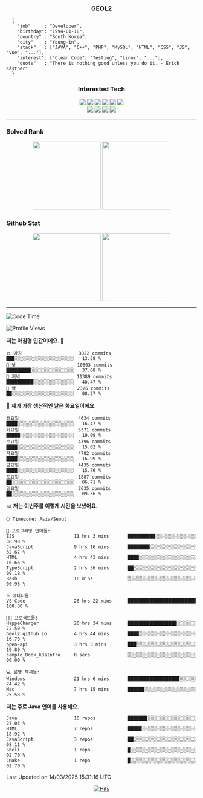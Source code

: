 <div align="center">

  ### GEOL2
</div>

```
  {
    "job"     : "Developer",
    "birthday": "1994-01-18",
    "country" : "South Korea",
    "city"    : "Young-in",
    "stack"   : ["JAVA", "C++", "PHP", "MySQL", "HTML", "CSS", "JS", "Vue", "..."],
    "interest": ["Clean Code", "Testing", "Linux", "..."], 
    "quote"   : "There is nothing good unless you do it. - Erich Kästner"
  }
  ```
  
<div align="center">
  
  ### Interested Tech
  
  <img src="https://img.shields.io/badge/Laravel-F05340?style=flat-square&logo=Laravel&logoColor=white">
  <img src="https://img.shields.io/badge/SpringBoot-6DB33F?style=flat-square&logo=SpringBoot&logoColor=white">
  <img src="https://img.shields.io/badge/-NestJs-ea2845?style=flat-square&logo=nestjs&logoColor=white">
  <img src="https://img.shields.io/badge/Express-000000?style=flat-square&logo=Express&logoColor=white">
  <img src="https://img.shields.io/badge/Three.js-000000?style=flat-square&logo=Three.js&logoColor=white">
  <img src="https://img.shields.io/badge/OpenAI-%23412991?style=flat-square&logo=openai&logoColor=white">
  <br>
  <img src="https://img.shields.io/badge/Java-ED8B00?style=flat-square&logo=openjdk&logoColor=white">
  <img src="https://img.shields.io/badge/JavaScript-F7DF1E?style=flat-square&logo=JavaScript&logoColor=black">
  <img src="https://img.shields.io/badge/TypeScript-007acc?style=flat-square&logo=TypeScript&logoColor=black">
  <img src="https://img.shields.io/badge/MySQL-4479A1?style=flat-square&logo=mysql&logoColor=white"><br>

</div>

------------

  ### Solved Rank
  
  <div align="center">
    <img height="180em" src="https://mazassumnida.wtf/api/v2/generate_badge?boj=geol2">
    <img height="180em" src="https://leetcard.jacoblin.cool/Geol2?theme=light&font=Gugi&border=0&radius=20">
  </div>
  
  ### Github Stat 
  <div align="center">
    <img height="180em" src="https://github-readme-stats-git-masterrstaa-rickstaa.vercel.app/api?username=geol2&show_icons=true&theme=dark">
    <img height="180em" src="https://github-readme-stats-git-masterrstaa-rickstaa.vercel.app/api/top-langs/?username=geol2&show_icons=true&hide=css,scss,html&layout=compact&theme=dark&count_private=true&langs_count=8">
  </div>
  
------------
<!--START_SECTION:waka-->
![Code Time](http://img.shields.io/badge/Code%20Time-4%2C006%20hrs%2056%20mins-blue)

![Profile Views](http://img.shields.io/badge/Profile%20Views-5-blue)

**저는 아침형 인간이에요. 🐤** 

```text
🌞 아침                     3822 commits        ███░░░░░░░░░░░░░░░░░░░░░░   13.58 % 
🌆 낮　                     10603 commits       █████████░░░░░░░░░░░░░░░░   37.68 % 
🌃 저녁                     11389 commits       ██████████░░░░░░░░░░░░░░░   40.47 % 
🌙 밤　                     2326 commits        ██░░░░░░░░░░░░░░░░░░░░░░░   08.27 % 
```
📅 **제가 가장 생산적인 날은 화요일이에요.** 

```text
월요일                      4634 commits        ████░░░░░░░░░░░░░░░░░░░░░   16.47 % 
화요일                      5371 commits        █████░░░░░░░░░░░░░░░░░░░░   19.09 % 
수요일                      4396 commits        ████░░░░░░░░░░░░░░░░░░░░░   15.62 % 
목요일                      4782 commits        ████░░░░░░░░░░░░░░░░░░░░░   16.99 % 
금요일                      4435 commits        ████░░░░░░░░░░░░░░░░░░░░░   15.76 % 
토요일                      1887 commits        ██░░░░░░░░░░░░░░░░░░░░░░░   06.71 % 
일요일                      2635 commits        ██░░░░░░░░░░░░░░░░░░░░░░░   09.36 % 
```


📊 **저는 이번주를 이렇게 시간을 보냈어요.** 

```text
🕑︎ Timezone: Asia/Seoul

💬 프로그래밍 언어들: 
EJS                      11 hrs 3 mins       ██████████░░░░░░░░░░░░░░░   38.98 % 
JavaScript               9 hrs 16 mins       ████████░░░░░░░░░░░░░░░░░   32.67 % 
HTML                     4 hrs 43 mins       ████░░░░░░░░░░░░░░░░░░░░░   16.66 % 
TypeScript               2 hrs 36 mins       ██░░░░░░░░░░░░░░░░░░░░░░░   09.18 % 
Bash                     16 mins             ░░░░░░░░░░░░░░░░░░░░░░░░░   00.95 % 

🔥 에디터들: 
VS Code                  28 hrs 22 mins      █████████████████████████   100.00 % 

🐱‍💻 프로젝트들: 
HappeCharger             20 hrs 34 mins      ██████████████████░░░░░░░   72.50 % 
Geol2.github.io          4 hrs 44 mins       ████░░░░░░░░░░░░░░░░░░░░░   16.70 % 
open-api                 3 hrs 3 mins        ███░░░░░░░░░░░░░░░░░░░░░░   10.80 % 
sample_Book_k8sInfra     0 secs              ░░░░░░░░░░░░░░░░░░░░░░░░░   00.00 % 

💻 운영 체제들: 
Windows                  21 hrs 6 mins       ███████████████████░░░░░░   74.42 % 
Mac                      7 hrs 15 mins       ██████░░░░░░░░░░░░░░░░░░░   25.58 % 
```

**저는 주로 Java 언어를 사용해요.** 

```text
Java                     10 repos            ███████░░░░░░░░░░░░░░░░░░   27.03 % 
HTML                     7 repos             █████░░░░░░░░░░░░░░░░░░░░   18.92 % 
JavaScript               3 repos             ██░░░░░░░░░░░░░░░░░░░░░░░   08.11 % 
Shell                    1 repo              █░░░░░░░░░░░░░░░░░░░░░░░░   02.70 % 
CMake                    1 repo              █░░░░░░░░░░░░░░░░░░░░░░░░   02.70 % 
```




 Last Updated on 14/03/2025 15:31:16 UTC
<!--END_SECTION:waka-->

<div align="center">
  
  [![Hits](https://hits.seeyoufarm.com/api/count/incr/badge.svg?url=https%3A%2F%2Fgithub.com%2Fgeol2&count_bg=%2379C83D&title_bg=%23555555&icon=myspace.svg&icon_color=%23E7E7E7&title=hits&edge_flat=false)](https://hits.seeyoufarm.com)
  
</div>

<!--
**Geol2/Geol2** is a ✨ _special_ ✨ repository because its `README.md` (this file) appears on your GitHub profile.

Here are some ideas to get you started:
- 🔭 I’m currently working on ...
- 🌱 I’m currently learning ...
- 👯 I’m looking to collaborate on ...
- 🤔 I’m looking for help with ...
- 💬 Ask me about ...
- 📫 How to reach me: ...
- 😄 Pronouns: ...
- ⚡ Fun fact: ...
-->
